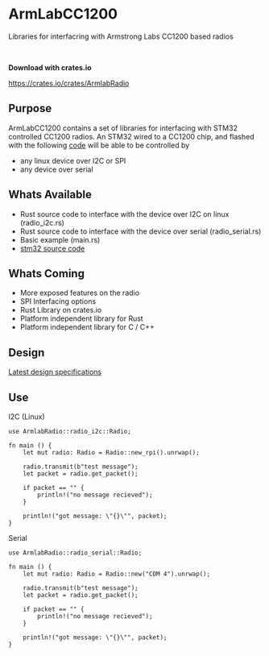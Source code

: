 # ArmLabCC1200
Libraries for interfacring with Armstrong Labs CC1200 based radios

<br>

**Download with crates.io**

https://crates.io/crates/ArmlabRadio

## Purpose
ArmLabCC1200 contains a set of libraries for interfacing with STM32 controlled CC1200 radios. An STM32 wired to a CC1200 chip, and flashed with the following [code](https://github.com/explosion33/CC1200stm32) will be able to be controlled by
* any linux device over I2C or SPI
* any device over serial

## Whats Available
* Rust source code to interface with the device over I2C on linux (radio_i2c.rs)
* Rust source code to interface with the device over serial (radio_serial.rs)
* Basic example (main.rs)
* [stm32 source code](https://github.com/explosion33/CC1200stm32)

## Whats Coming
* More exposed features on the radio
* SPI Interfacing options
* Rust Library on crates.io
* Platform independent library for Rust
* Platform independent library for C / C++


## Design
[Latest design specifications](https://ethana.notion.site/CC1200-Radio-06d342126b2041b483d045ed1dcfd178)


## Use
I2C (Linux)
```
use ArmlabRadio::radio_i2c::Radio;

fn main () {
    let mut radio: Radio = Radio::new_rpi().unrwap();
    
    radio.transmit(b"test message");
    let packet = radio.get_packet();

    if packet == "" {
        println!("no message recieved");
    }

    println!("got message: \"{}\"", packet);
}
```

Serial
```
use ArmlabRadio::radio_serial::Radio;

fn main () {
    let mut radio: Radio = Radio::new("COM 4").unrwap();
    
    radio.transmit(b"test message");
    let packet = radio.get_packet();

    if packet == "" {
        println!("no message recieved");
    }

    println!("got message: \"{}\"", packet);
}
```